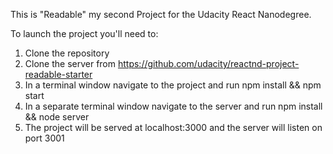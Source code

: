 This is "Readable" my second Project for the Udacity React Nanodegree.

To launch the project you'll need to:
1) Clone the repository
2) Clone the server from https://github.com/udacity/reactnd-project-readable-starter
3) In a terminal window navigate to the project and run npm install && npm start
4) In a separate terminal window navigate to the server and run npm install && node server
5) The project will be served at localhost:3000 and the server will listen on port 3001